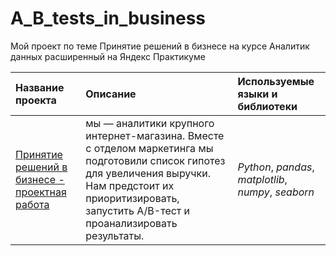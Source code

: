 # A_B_tests_in_business
Мой проект по теме Принятие решений в бизнесе на курсе Аналитик данных расширенный на Яндекс Практикуме

| Название проекта | Описание | Используемые языки и библиотеки | 
| :---------------------- | :---------------------- | :---------------------- |
| [Принятие решений в бизнесе  - проектная работа](a_b_tests_in_business) | мы — аналитики крупного интернет-магазина. Вместе с отделом маркетинга мы подготовили список гипотез для увеличения выручки. Нам предстоит их приоритизировать, запустить A/B-тест и проанализировать результаты. | *Python*, *pandas*, *matplotlib*, *numpy*, *seaborn* |

